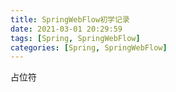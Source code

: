 ```yaml
---
title: SpringWebFlow初学记录
date: 2021-03-01 20:29:59
tags: [Spring, SpringWebFlow]
categories: [Spring, SpringWebFlow]
---
```

占位符
